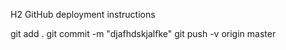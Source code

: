 H2 GitHub deployment instructions

git add . 
git commit -m "djafhdskjalfke"
git push -v origin master


